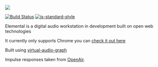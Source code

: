 <img src="http://elemental.audio/assets/logo.svg" />

[![Build Status](https://travis-ci.org/benji6/elemental.svg)](https://travis-ci.org/benji6/elemental)
[![js-standard-style](https://img.shields.io/badge/code%20style-standard-brightgreen.svg)](http://standardjs.com/)

Elemental is a digital audio workstation in development built on open web technologies

It currently only supports Chrome you can [check it out here](http://elemental.audio/)

Built using [virtual-audio-graph](https://github.com/benji6/virtual-audio-graph/)

Impulse responses taken from [OpenAir](http://www.openairlib.net/).
